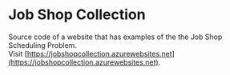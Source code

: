 ﻿# Job Shop Collection
Source code of a website that has examples of the the Job Shop Scheduling Problem.\
Visit [https://jobshopcollection.azurewebsites.net](https://jobshopcollection.azurewebsites.net).